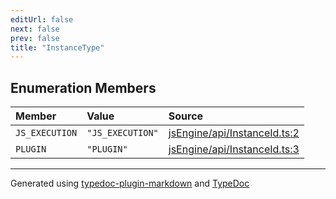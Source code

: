 ```yaml
---
editUrl: false
next: false
prev: false
title: "InstanceType"
---
```


## Enumeration Members

| Member | Value | Source |
| :------ | :------ | :------ |
| `JS_EXECUTION` | `"JS_EXECUTION"` | [jsEngine/api/InstanceId.ts:2](https://github.com/mProjectsCode/obsidian-js-engine-plugin/blob/6478290/jsEngine/api/InstanceId.ts#L2) |
| `PLUGIN` | `"PLUGIN"` | [jsEngine/api/InstanceId.ts:3](https://github.com/mProjectsCode/obsidian-js-engine-plugin/blob/6478290/jsEngine/api/InstanceId.ts#L3) |

***

Generated using [typedoc-plugin-markdown](https://www.npmjs.com/package/typedoc-plugin-markdown) and [TypeDoc](https://typedoc.org/)
